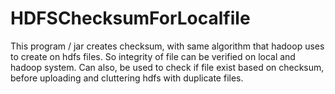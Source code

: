 # HDFSChecksumForLocalfile
This program / jar creates checksum, with same algorithm that hadoop uses to create on hdfs files. So integrity of file can be verified on local and hadoop system. Can also, be used to check if file exist based on checksum, before uploading and cluttering hdfs with duplicate files.
